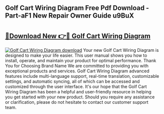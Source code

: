 ## Golf Cart Wiring Diagram Free Pdf Download - Part-aF1 New Repair Owner Guide u9BuX

# <h2><a href="http://dfk96rt.blite.top/?on=Golf+Cart+Wiring+Diagram">🔗Download New 👉🔴 Golf Cart Wiring Diagram</a></h2>

[![Golf Cart Wiring Diagram download](https://i.imgur.com/lujVjoI.png)](http://dfk96rt.blite.top/?on=Golf+Cart+Wiring+Diagram)
Your new Golf Cart Wiring Diagram is designed to make your life easier. This user manual shows you how to install, operate, and maintain your product for optimal performance. Thank You for Choosing Brand Name We are committed to providing you with exceptional products and services. Golf Cart Wiring Diagram advanced features include multi-language support, real-time translation, customizable settings, and automatic syncing, all of which can be accessed and customized through the user interface. It's our hope that the Golf Cart Wiring Diagram has been a helpful and user-friendly resource in helping you get started with your new product. Should you require any assistance or clarification, please do not hesitate to contact our customer support team.
